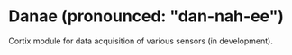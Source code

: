 # Danae (pronounced: "dan-nah-ee")
Cortix module for data acquisition of various sensors (in development).
